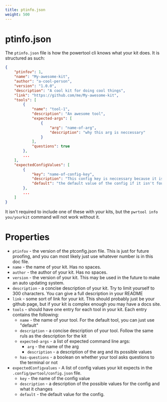 ```yaml
---
title: ptinfo.json
weight: 500
---
```


# ptinfo.json

The `ptinfo.json` file is how the powertool cli knows what your kit does. It is structured as such:

```json
{
    "ptinfov": 1,
    "name": "My-awesome-kit",
    "author": "a-cool-person",
    "version": "1.0.0",
    "description": "A cool kit for doing cool things",
    "link": "https://github.com/me/My-awesome-kit",
    "tools": [
        {
            "name": "tool-1",
            "description": "An awesome tool",
            "expected-args": [
                {
                    "arg": "name-of-arg",
                    "description": "why this arg is neccessary"
                }
            ],
            "questions": true
        },
        ...
    ],
    "expectedConfigValues": [
        {
            "key": "name-of-config-key",
            "description": "This config key is neccessary because it is awesome",
            "default": "the default value of the config if it isn't found"
        },
        ...
    ]
}
```

It isn't required to include one of these with your kits, but the `pwrtool info you/yourkit` command will not work without it.

# Properties

- `ptinfov` - the version of the ptconfig.json file. This is just for future proofing, and you can most likely just use whatever number is in this doc file.
- `name` - the name of your kit. Has no spaces.
- `author` - the author of your kit. Has no spaces.
- `version` - the version of your kit. This may be used in the future to make an auto updating system.
- `description` - a concise description of your kit. Try to limit yourself to 300 characters. You can give a full description in your README
- `link` - some sort of link for your kit. This should probably just be your github page, but if your kit is complex enough you may have a docs site.
- `tools` - should have one entry for each tool in your kit. Each entry contains the following:
  - `name` - the name of your tool. For the default tool, you can just use "default"
  - `description` - a concise description of your tool. Follow the same ruls as the description for the kit
  - `expected-args` - a list of expected command line args:
    - `arg` - the name of the arg
    - `description` - a description of the arg and its possible values
  - `has-questions` - a boolean on whether your tool asks questions to the terminal or not
- `expectedConfigvalues` - A list of config values your kit expects in the `.config/pwrtool/config.json` file.
  - `key` - the name of the config value
  - `description` - a description of the possible values for the config and what it changes
  - `default` - the default value for the config.
